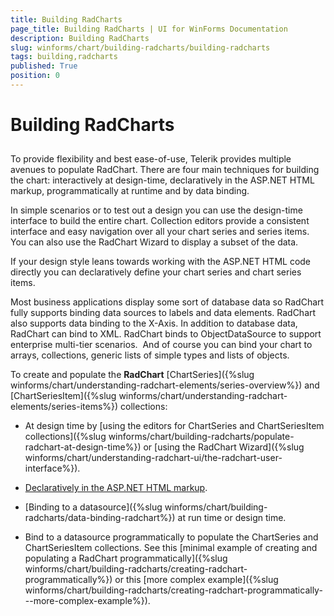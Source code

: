 ```yaml
---
title: Building RadCharts
page_title: Building RadCharts | UI for WinForms Documentation
description: Building RadCharts
slug: winforms/chart/building-radcharts/building-radcharts
tags: building,radcharts
published: True
position: 0
---
```


# Building RadCharts



## 

To provide flexibility and best ease-of-use, Telerik provides multiple avenues to populate RadChart. There are four main techniques for building the chart: interactively at design-time, declaratively in the ASP.NET HTML markup, programmatically at runtime and by data binding.

In simple scenarios or to test out a design you can use the design-time interface to build the entire chart. Collection editors provide a consistent interface and easy navigation over all your chart series and series items. You can also use the RadChart Wizard to display a subset of the data.

If your design style leans towards working with the ASP.NET HTML code directly you can declaratively define your chart series and chart series items.

Most business applications display some sort of database data so RadChart fully supports binding data sources to labels and data elements. RadChart also supports data binding to the X-Axis. In addition to database data, RadChart can bind to XML. RadChart binds to ObjectDataSource to support enterprise multi-tier scenarios.  And of course you can bind your chart to arrays, collections, generic lists of simple types and lists of objects.

To create and populate the __RadChart__ [ChartSeries]({%slug winforms/chart/understanding-radchart-elements/series-overview%}) and [ChartSeriesItem]({%slug winforms/chart/understanding-radchart-elements/series-items%}) collections: 

* At design time by [using the editors for ChartSeries and ChartSeriesItem collections]({%slug winforms/chart/building-radcharts/populate-radchart-at-design-time%}) or [using the RadChart Wizard]({%slug winforms/chart/understanding-radchart-ui/the-radchart-user-interface%}). 


* [Declaratively in the ASP.NET HTML markup](30AD2813-E341-45AA-8E72-1070A6EA895B). 


* [Binding to a datasource]({%slug winforms/chart/building-radcharts/data-binding-radchart%}) at run time or design time. 


* Bind to a datasource programmatically to populate the ChartSeries and ChartSeriesItem collections. See this [minimal example of creating and populating a RadChart programmatically]({%slug winforms/chart/building-radcharts/creating-radchart-programmatically%}) or this [more complex example]({%slug winforms/chart/building-radcharts/creating-radchart-programmatically---more-complex-example%}).
